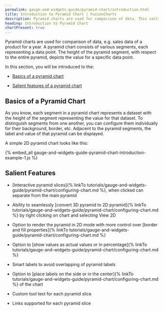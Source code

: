 ```yaml
---
permalink: gauge-and-widgets-guide/pyramid-chart/introduction.html
title: Introduction to Pyramid Chart | FusionCharts
description: Pyramid charts are used for comparison of data. This section indroduces some basics of pyramid chart with some of its silent features
heading: Introduction to Pyramid Chart
chartPresent: true
---
```


Pyramid charts are used for comparison of data, e.g. sales data of a product for a year. A pyramid chart consists of various segments, each representing a data point. The height of the pyramid segment, with respect to the entire pyramid, depicts the value for a specific data point.

In this section, you will be introduced to the:

* <a href="{{ site.baseurl }}gauge-and-widgets-guide/pyramid-chart/introduction.html#basics-of-a-pyramid-chart">Basics of a pyramid chart</a>

* <a href="{{ site.baseurl }}gauge-and-widgets-guide/pyramid-chart/introduction.html#salient-features">Salient features of a pyramid chart</a>

## Basics of a Pyramid Chart

As you know, each segment in a pyramid chart represents a dataset with the height of the segment representing the value for that dataset. To distinguish segments from one another, you can configure them individually for their background, border, etc. Adjacent to the pyramid segments, the label and value of that pyramid can be displayed.

A simple 2D pyramid chart looks like this:

{% embed_all gauge-and-widgets-guide-pyramid-chart-introduction-example-1.js %}

## Salient Features

* [Interactive pyramid slices]{% linkTo tutorials/gauge-and-widgets-guide/pyramid-chart/configuring-chart.md %}, when clicked can separate from the main pyramid

* Ability to seamlessly [convert 3D pyramid to 2D pyramid]{% linkTo tutorials/gauge-and-widgets-guide/pyramid-chart/configuring-chart.md %} by right clicking on chart and selecting View 2D

* Option to render the pyramid in 2D mode with more control over [border and fill properties]{% linkTo tutorials/gauge-and-widgets-guide/pyramid-chart/configuring-chart.md %}

* Option to [show values as actual values or in percentage]{% linkTo tutorials/gauge-and-widgets-guide/pyramid-chart/configuring-chart.md %}

* Smart labels to avoid overlapping of pyramid labels

* Option to [place labels on the side or in the center]{% linkTo tutorials/gauge-and-widgets-guide/pyramid-chart/configuring-chart.md %} of the chart

* Custom tool text for each pyramid slice

* Links supported for each pyramid slice